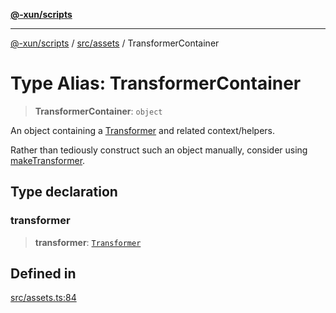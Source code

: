 [**@-xun/scripts**](../../../README.md)

***

[@-xun/scripts](../../../README.md) / [src/assets](../README.md) / TransformerContainer

# Type Alias: TransformerContainer

> **TransformerContainer**: `object`

An object containing a [Transformer](Transformer.md) and related context/helpers.

Rather than tediously construct such an object manually, consider using
[makeTransformer](../functions/makeTransformer.md).

## Type declaration

### transformer

> **transformer**: [`Transformer`](Transformer.md)

## Defined in

[src/assets.ts:84](https://github.com/Xunnamius/xscripts/blob/f7b55e778c8646134a23d934fd2791d564a72b57/src/assets.ts#L84)
